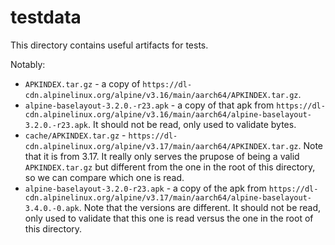 # testdata

This directory contains useful artifacts for tests.

Notably:

* `APKINDEX.tar.gz` - a copy of `https://dl-cdn.alpinelinux.org/alpine/v3.16/main/aarch64/APKINDEX.tar.gz`.
* `alpine-baselayout-3.2.0.-r23.apk` - a copy of that apk from `https://dl-cdn.alpinelinux.org/alpine/v3.16/main/aarch64/alpine-baselayout-3.2.0.-r23.apk`. It should not be read, only used to validate bytes.
* `cache/APKINDEX.tar.gz` - `https://dl-cdn.alpinelinux.org/alpine/v3.17/main/aarch64/APKINDEX.tar.gz`. Note that it is from 3.17. It really only serves the prupose of being a valid `APKINDEX.tar.gz` but different from the one in the root of this directory, so we can compare which one is read.
* `alpine-baselayout-3.2.0-r23.apk` - a copy of the apk from `https://dl-cdn.alpinelinux.org/alpine/v3.17/main/aarch64/alpine-baselayout-3.4.0.-0.apk`. Note that the versions are different. It should not be read, only used to validate that this one is read versus the one in the root of this directory.
